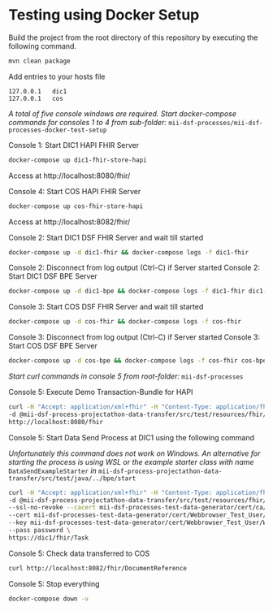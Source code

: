 # Testing using Docker Setup

Build the project from the root directory of this repository by executing the following command.

```sh
mvn clean package
```

Add entries to your hosts file

```
127.0.0.1	dic1
127.0.0.1	cos
```

*A total of five console windows are required. Start docker-compose commands for consoles 1 to 4 from
sub-folder:* `mii-dsf-processes/mii-dsf-processes-docker-test-setup`

Console 1: Start DIC1 HAPI FHIR Server

```sh
docker-compose up dic1-fhir-store-hapi
```

Access at http://localhost:8080/fhir/

Console 4: Start COS HAPI FHIR Server

```sh
docker-compose up cos-fhir-store-hapi
```

Access at http://localhost:8082/fhir/

Console 2: Start DIC1 DSF FHIR Server and wait till started

```sh
docker-compose up -d dic1-fhir && docker-compose logs -f dic1-fhir
```

Console 2: Disconnect from log output (Ctrl-C) if Server started Console 2: Start DIC1 DSF BPE Server

```sh
docker-compose up -d dic1-bpe && docker-compose logs -f dic1-fhir dic1-bpe
````

Console 3: Start COS DSF FHIR Server and wait till started

```sh
docker-compose up -d cos-fhir && docker-compose logs -f cos-fhir
```

Console 3: Disconnect from log output (Ctrl-C) if Server started Console 3: Start COS DSF BPE Server

```sh
docker-compose up -d cos-bpe && docker-compose logs -f cos-fhir cos-bpe
````

<!-- EXECUTE PROCESS -->

*Start curl commands in console 5 from root-folder:* `mii-dsf-processes`

Console 5: Execute Demo Transaction-Bundle for HAPI

```sh
curl -H "Accept: application/xml+fhir" -H "Content-Type: application/fhir+xml" \
-d @mii-dsf-process-projectathon-data-transfer/src/test/resources/fhir/Bundle/Dic1FhirStore_Demo.xml \
http://localhost:8080/fhir
```

Console 5: Start Data Send Process at DIC1 using the following command

*Unfortunately this command does not work on Windows. An alternative for starting the process is using WSL or the
example starter class with name* `DataSendExampleStarter` *in* 
`mii-dsf-process-projectathon-data-transfer/src/test/java/../bpe/start`

```sh
curl -H "Accept: application/xml+fhir" -H "Content-Type: application/fhir+xml" \
-d @mii-dsf-process-projectathon-data-transfer/src/test/resources/fhir/Task/TaskStartDataSend_Demo.xml \
--ssl-no-revoke --cacert mii-dsf-processes-test-data-generator/cert/ca/testca_certificate.pem \
--cert mii-dsf-processes-test-data-generator/cert/Webbrowser_Test_User/Webbrowser_Test_User_certificate.pem \
--key mii-dsf-processes-test-data-generator/cert/Webbrowser_Test_User/Webbrowser_Test_User_private-key.pem \
--pass password \
https://dic1/fhir/Task
```

Console 5: Check data transferred to COS

```sh
curl http://localhost:8082/fhir/DocumentReference
```

Console 5: Stop everything

```sh
docker-compose down -v
```